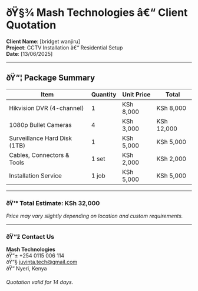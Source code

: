 # ðŸ§¾ Mash Technologies â€“ Client Quotation

**Client Name**: [bridget wanjiru]  
**Project**: CCTV Installation â€“ Residential Setup  
**Date**: [13/06/2025]

---

## ðŸ“¦ Package Summary

| Item                          | Quantity | Unit Price | Total  |
|-------------------------------|----------|------------|--------|
| Hikvision DVR (4-channel)     | 1        | KSh 8,000  | KSh 8,000 |
| 1080p Bullet Cameras          | 4        | KSh 3,000  | KSh 12,000 |
| Surveillance Hard Disk (1TB) | 1        | KSh 5,000  | KSh 5,000 |
| Cables, Connectors & Tools    | 1 set    | KSh 2,000  | KSh 2,000 |
| Installation Service          | 1 job    | KSh 5,000  | KSh 5,000 |

---

### ðŸ’° Total Estimate: **KSh 32,000**

*Price may vary slightly depending on location and custom requirements.*

---

### ðŸ“ž Contact Us
**Mash Technologies**  
ðŸ“± +254 0115 006 114  
ðŸ“§ juvinta.tech@gmail.com  
ðŸ“ Nyeri, Kenya

*Quotation valid for 14 days.*
